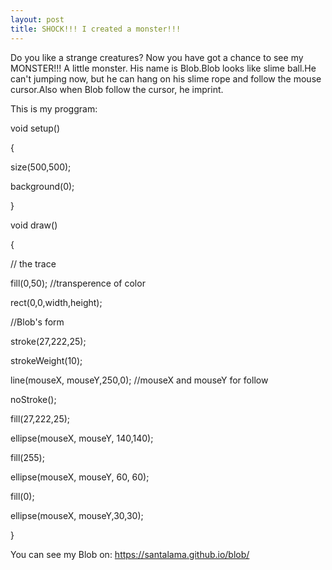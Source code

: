 ```yaml
---
layout: post
title: SHOCK!!! I created a monster!!!
---
```

Do you like a strange creatures?
Now you have got a chance to see my MONSTER!!! A little monster.
His name is Blob.Blob looks like slime ball.He can't jumping now, but he can hang on his slime rope and follow the mouse cursor.Also when Blob follow the cursor, he imprint.

This is my proggram:

void setup()

{

size(500,500);

background(0);

}

void draw()

{

// the trace

fill(0,50); //transperence of color

rect(0,0,width,height);

//Blob's form

stroke(27,222,25);

strokeWeight(10);

line(mouseX, mouseY,250,0); //mouseX and mouseY for follow

noStroke();

fill(27,222,25);

ellipse(mouseX, mouseY, 140,140);

fill(255);

ellipse(mouseX, mouseY, 60, 60);

fill(0);

ellipse(mouseX, mouseY,30,30);

}

You can see my Blob on:
https://santalama.github.io/blob/ 
